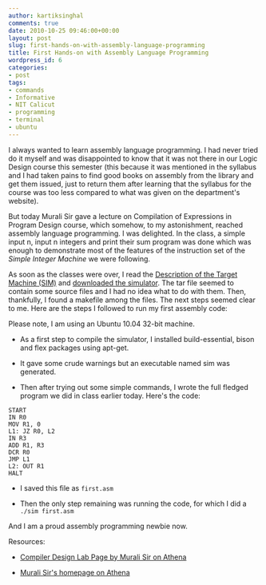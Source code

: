 ```yaml
---
author: kartiksinghal
comments: true
date: 2010-10-25 09:46:00+00:00
layout: post
slug: first-hands-on-with-assembly-language-programming
title: First Hands-on with Assembly Language Programming
wordpress_id: 6
categories:
- post
tags:
- commands
- Informative
- NIT Calicut
- programming
- terminal
- ubuntu
---
```


   

I always wanted to learn assembly language programming. I had never tried do it myself and was disappointed to know that it was not there in our Logic Design course this semester (this because it was mentioned in the syllabus and I had taken pains to find good books on assembly from the library and get them issued, just to return them after learning that the syllabus for the course was too less compared to what was given on the department's website).




But today Murali Sir gave a lecture on Compilation of Expressions in Program Design course, which somehow, to my astonishment, reached assembly language programming. I was delighted. In the class, a simple input n, input n integers and print their sum program was done which was enough to demonstrate most of the features of the instruction set of the _Simple Integer Machine_ we were following.




As soon as the classes were over, I read the [Description of the Target Machine (SIM)](http://athena.nitc.ac.in/%7Ekmurali/Compiler/sim.html) and [downloaded the simulator](http://athena.nitc.ac.in/%7Ekmurali/Compiler/sim-2.tar). The tar file seemed to contain some source files and I had no idea what to do with them. Then, thankfully, I found a makefile among the files. The next steps seemed clear to me. Here are the steps I followed to run my first assembly code:




Please note, I am using an Ubuntu 10.04 32-bit machine.






  * As a first step to compile the simulator, I installed build-essential, bison and flex packages using apt-get. 


  * It gave some crude warnings but an executable named sim was generated.


  * Then after trying out some simple commands, I wrote the full fledged program we did in class earlier today. Here's the code:
```
START  
IN R0  
MOV R1, 0  
L1: JZ R0, L2  
IN R3  
ADD R1, R3  
DCR R0  
JMP L1  
L2: OUT R1  
HALT
```


  * I saved this file as `first.asm`


  * Then the only step remaining was running the code, for which I did a `./sim first.asm`




And I am a proud assembly programming newbie now.




Resources:






  * [Compiler Design Lab Page by Murali Sir on Athena](http://athena.nitc.ac.in/%7Ekmurali/Compiler/index.html)


  * [Murali Sir's homepage on Athena](http://athena.nitc.ac.in/%7Ekmurali/)


  
